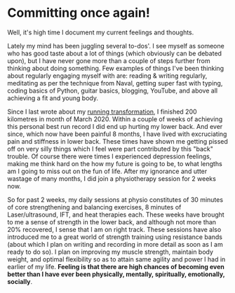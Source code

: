 # Committing once again!



Well, it's high time I document my current feelings and thoughts.



Lately my mind has been juggling several to-dos'. I see myself as someone who has good taste about a lot of things (which obviously can be debated upon), but I have never gone more than a couple of steps further from thinking about doing something. Few examples of things I've been thinking about regularly engaging myself with are: reading & writing regularly, meditating as per the technique from Naval, getting super fast with typing, coding basics of Python, guitar basics, blogging, YouTube, and above all achieving a fit and young body.



Since I last wrote about my [running transformation](https://mriganktiwari.github.io/2020/02/20/Running-transformation.html), I finished 200 kilometres in month of March 2020. Within a couple of weeks of achieving this personal best run record I did end up hurting my lower back. And ever since, which now have been painful 8 months, I have lived with excruciating pain and stiffness in lower back. These times have shown me getting pissed off on very silly things which I feel were part contributed by this "back" trouble. Of course there were times I experienced depression feelings, making me think hard on the how my future is going to be, to what lengths am I going to miss out on the fun of life. After my ignorance and utter wastage of many months, I did join a physiotherapy session for 2 weeks now.



So for past 2 weeks, my daily sessions at physio constitutes of 30 minutes of core strengthening and balancing exercises, 8 minutes of Laser/ultrasound, IFT, and heat therapies each. These weeks have brought to me a sense of strength in the lower back, and although not more than 20% recovered, I sense that I am on right track. These sessions have also introduced me to a great world of strength training using resistance bands (about which I plan on writing and recording in more detail as soon as I am ready to do so). I plan on improving my muscle strength, maintain body weight, and optimal flexibility so as to attain same agility and power I had in earlier of my life. **Feeling is that there are high chances of becoming even better than I have ever been physically, mentally, spiritually, emotionally, socially**.